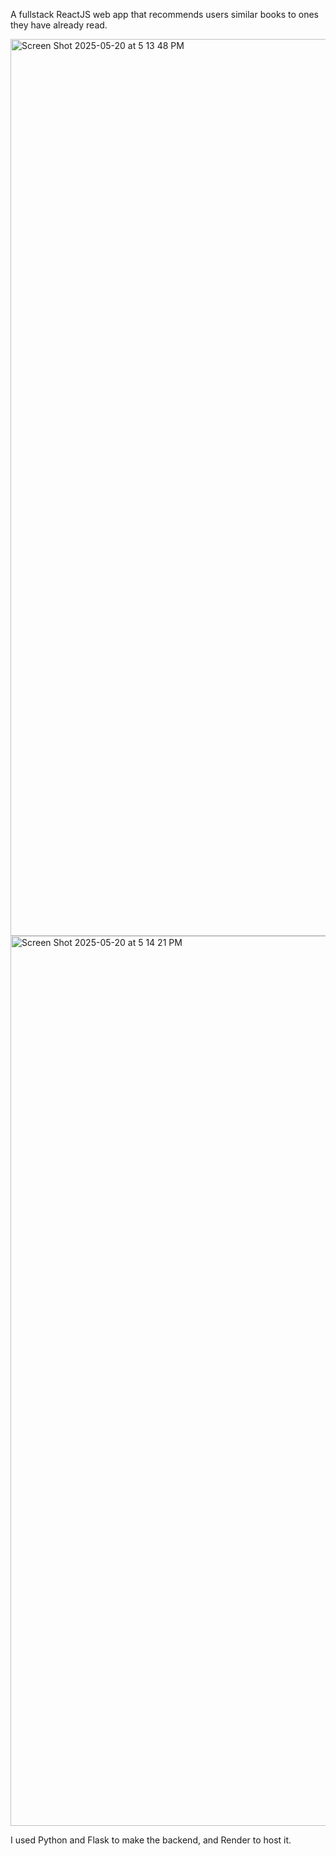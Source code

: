 A fullstack ReactJS web app that recommends users similar books to ones they have already read.

<img width="1435" alt="Screen Shot 2025-05-20 at 5 13 48 PM" src="https://github.com/user-attachments/assets/da0b6f6f-8e23-4870-a77e-d2eef9f4f0b3" />






<img width="1424" alt="Screen Shot 2025-05-20 at 5 14 21 PM" src="https://github.com/user-attachments/assets/b1293b8c-fe3c-47c0-b4bc-a89d3bc83135" />


I used Python and Flask to make the backend, and Render to host it.
